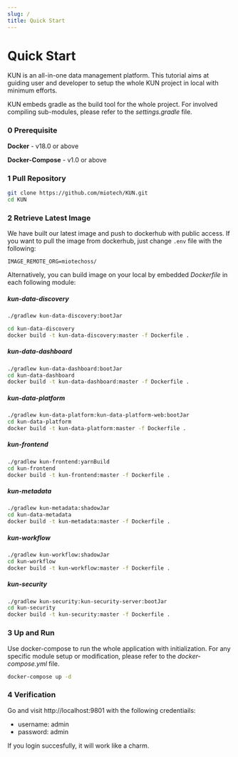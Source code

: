 ```yaml
---
slug: /
title: Quick Start
---
```


# Quick Start

KUN is an all-in-one data management platform. This tutorial aims at guiding user and developer to setup the whole KUN project in local with minimum efforts.

KUN embeds gradle as the build tool for the whole project. For involved compiling sub-modules, please refer to the *settings.gradle* file.

### 0 Prerequisite
**Docker**  -  v18.0 or above

**Docker-Compose** -  v1.0 or above

### 1 Pull Repository
``` bash
git clone https://github.com/miotech/KUN.git
cd KUN
```

### 2 Retrieve Latest Image
We have built our latest image and push to dockerhub with public access. If you want to pull the image from dockerhub, just change `.env` file with the following:
```
IMAGE_REMOTE_ORG=miotechoss/ 
```
Alternatively, you can build image on your local by embedded *Dockerfile* in each following module:

#####  kun-data-discovery

```bash
./gradlew kun-data-discovery:bootJar

cd kun-data-discovery
docker build -t kun-data-discovery:master -f Dockerfile .
```

#####  kun-data-dashboard
```bash
./gradlew kun-data-dashboard:bootJar
cd kun-data-dashboard
docker build -t kun-data-dashboard:master -f Dockerfile .
```

#####  kun-data-platform
```bash
./gradlew kun-data-platform:kun-data-platform-web:bootJar
cd kun-data-platform
docker build -t kun-data-platform:master -f Dockerfile .
```

#####  kun-frontend
```bash
./gradlew kun-frontend:yarnBuild
cd kun-frontend
docker build -t kun-frontend:master -f Dockerfile .
```

#####  kun-metadata
```bash
./gradlew kun-metadata:shadowJar
cd kun-data-metadata
docker build -t kun-metadata:master -f Dockerfile .
```

#####  kun-workflow
```bash
./gradlew kun-workflow:shadowJar
cd kun-workflow
docker build -t kun-workflow:master -f Dockerfile .
```

#####  kun-security
```bash
./gradlew kun-security:kun-security-server:bootJar
cd kun-security
docker build -t kun-security:master -f Dockerfile .
```

### 3 Up and Run
Use docker-compose to run the whole application with initialization. For any specific module setup or modification, please refer to the *docker-compose.yml* file.
```bash
docker-compose up -d
```

### 4 Verification
Go and visit http://localhost:9801 with the following credentiails:
 - username: admin
 - password: admin
 
If you login succesfully, it will work like a charm.
